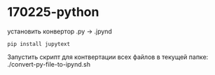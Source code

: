 # 170225-python
установить конвертор .py -> .jpynd
```
pip install jupytext
```

Запустить скрипт для контвертации всех файлов в текущей папке:
./convert-py-file-to-ipynd.sh
